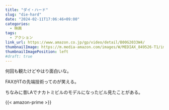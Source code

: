 ```yaml
---
title: "ダイ・ハード"
slug: "die-hard"
date: "2024-02-11T17:06:46+09:00"
categories:
  - 映画
tags:
  - アクション
link_url: https://www.amazon.co.jp/gp/video/detail/B00G2033W4/
thumbnailImage: https://m.media-amazon.com/images/W/MEDIAX_849526-T1/images/I/91d3e1sWevL._AC_UL320_.jpg
thumbnailImagePosition: left
#draft: true
---
```

何回も観たけどやはり面白いな。
<!--more-->
FAXがITの先端技術ってのが笑える。

ちなみに昔LAでナカトミビルのモデルになったビル見たことがある。

{{< amazon-prime >}}
